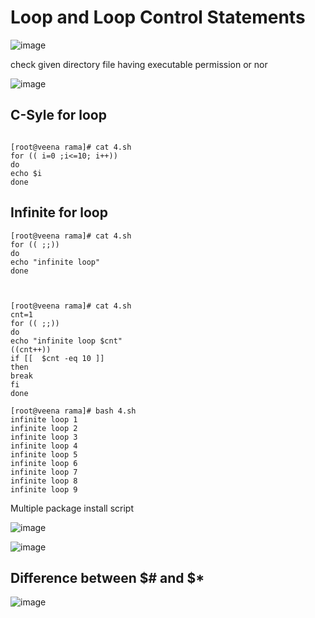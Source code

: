 Loop and Loop Control Statements
================================

![image](https://user-images.githubusercontent.com/53966749/197442028-93ea0a25-7c86-46c6-873a-6130363c7cf1.png)

check given directory file having executable permission or nor

![image](https://user-images.githubusercontent.com/53966749/197442581-f6c26ed7-4daa-4103-bbf0-d3bf88991634.png)

C-Syle for loop
---------------
```

[root@veena rama]# cat 4.sh
for (( i=0 ;i<=10; i++))
do
echo $i
done
```

Infinite for loop
----------------
```
[root@veena rama]# cat 4.sh
for (( ;;))
do
echo "infinite loop"
done



[root@veena rama]# cat 4.sh
cnt=1
for (( ;;))
do
echo "infinite loop $cnt"
((cnt++))
if [[  $cnt -eq 10 ]]
then
break
fi
done

[root@veena rama]# bash 4.sh
infinite loop 1
infinite loop 2
infinite loop 3
infinite loop 4
infinite loop 5
infinite loop 6
infinite loop 7
infinite loop 8
infinite loop 9

```
Multiple package install script

![image](https://user-images.githubusercontent.com/53966749/197448543-b2310861-47a8-4f3b-acd2-f9f9bdc2ce40.png)

![image](https://user-images.githubusercontent.com/53966749/197448648-fb83319e-59a3-4921-8985-06c2f9edca21.png)


Difference between $# and $*
------------------------------

![image](https://user-images.githubusercontent.com/53966749/197450180-725c8d1c-63f9-4cd1-bd37-cab6c2a8a5f4.png)

